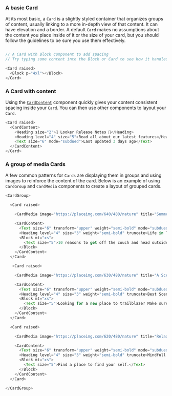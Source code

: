 
<div class="doc-section-divider"></div>

### A basic Card

At its most basic, a `Card` is a slightly styled container that organizes groups of content, usually linking to a more in-depth view of that content. It can have elevation and a border. A default `Card` makes no assumptions about the content you place inside of it or the size of your card, but you should follow the guidelines to be sure you use them effectively.


```js

// A Card with Block component to add spacing
// Try typing some content into the Block or Card to see how it handles content by default

<Card raised>
  <Block p="4xl"></Block>
</Card>
```

<div class="doc-section-divider"></div>

### A Card with content

Using the [`CardContent`](/#!/CardContent) component quickly gives your content consistent spacing inside your `Card`. You can then use other components to layout your `Card`.

```js
<Card raised>
  <CardContent>
    <Heading size="2">🎉 Looker Release Notes 🎉</Heading>
    <Heading level="4" size="5">Read all about our latest features</Heading>
    <Text size="6" mode="subdued">Last updated 3 days ago</Text>
  </CardContent>
</Card>
```

<div class="doc-section-divider"></div>

### A group of media Cards

A few common patterns for `Cards` are displaying them in groups and using images to reinforce the content of the card. Below is an example of using `CardGroup` and `CardMedia` components to create a layout of grouped cards.

```js
<CardGroup>

  <Card raised>

    <CardMedia image="https://placeimg.com/640/480/nature" title="Summer Nature"></CardMedia>

    <CardContent>
      <Text size="6" transform="upper" weight="semi-bold" mode="subdued">Summer</Text>
      <Heading level="4" size="3" weight="semi-bold" truncate>Life in The Great Outdoors</Heading>
      <Block mt="xs">
        <Text size="5">10 reasons to get off the couch and head outside this summer.</Text>
      </Block>
    </CardContent>
  </Card>

   <Card raised>

    <CardMedia image="https://placeimg.com/630/480/nature" title="A Scenic Valley"></CardMedia>

    <CardContent>
      <Text size="6" transform="upper" weight="semi-bold" mode="subdued">Explore</Text>
      <Heading level="4" size="3" weight="semi-bold" truncate>Best Scenic Hikes</Heading>
      <Block mt="xs">
        <Text size="5">Looking for a new place to trailblaze? Make sure it has a great view!</Text>
      </Block>
    </CardContent>
  </Card>

  <Card raised>

    <CardMedia image="https://placeimg.com/620/480/nature" title="Relaxing Views"></CardMedia>

    <CardContent>
      <Text size="6" transform="upper" weight="semi-bold" mode="subdued">Relax</Text>
      <Heading level="4" size="3" weight="semi-bold" truncate>Mindfull Wilderness</Heading>
      <Block mt="xs">
        <Text size="5">Find a place to find your self.</Text>
      </Block>
    </CardContent>
  </Card>

</CardGroup>
```


